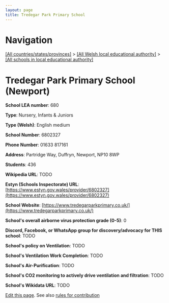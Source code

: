```yaml
---
layout: page
title: Tredegar Park Primary School
---
```

# Navigation

[[All countries/states/provinces]](../../..) > [[All Welsh local educational authority]](../..) > [[All schools in local educational authority]](..)

# Tredegar Park Primary School (Newport)

**School LEA number**: 680

**Type**: Nursery, Infants & Juniors

**Type (Welsh)**: English medium

**School Number**: 6802327

**Phone Number**: 01633 817161

**Address**: Partridge Way, Duffryn, Newport, NP10 8WP

**Students**: 436

**Wikipedia URL**: TODO

**Estyn (Schools Inspectorate) URL**: [https://www.estyn.gov.wales/provider/6802327](https://www.estyn.gov.wales/provider/6802327)

**School Website**: [https://www.tredegarparkprimary.co.uk/](https://www.tredegarparkprimary.co.uk/)

**School's overall airborne virus protection grade (0-5)**: 0

**Discord, Facebook, or WhatsApp group for discovery/advocacy for THIS school**: TODO

**School's policy on Ventilation**: TODO

**School's Ventilation Work Completion**: TODO

**School's Air-Purification**: TODO

**School's CO2 monitoring to actively drive ventilation and filtration**: TODO

**School's Wikidata URL**: TODO




[Edit this page](https://github.com/ventilate-schools/Wales/edit/prif/./Newport/Tredegar_Park_Primary_School.md). See also [rules for contribution](../../../contribution-rules/)
